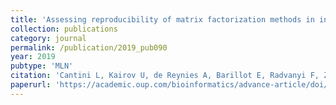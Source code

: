 ```yaml
---
title: 'Assessing reproducibility of matrix factorization methods in independent transcriptomes'
collection: publications
category: journal
permalink: /publication/2019_pub090
year: 2019
pubtype: 'MLN'
citation: 'Cantini L, Kairov U, de Reynies A, Barillot E, Radvanyi F, Zinovyev A. <a href="https://academic.oup.com/bioinformatics/advance-article/doi/10.1093/bioinformatics/btz225/5426054">Assessing reproducibility of matrix factorization methods in independent transcriptomes</a>. 2019. <i>Bioinformatics</i>, btz225'
paperurl: 'https://academic.oup.com/bioinformatics/advance-article/doi/10.1093/bioinformatics/btz225/5426054'
---
```


